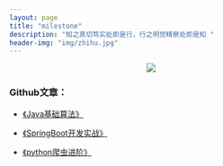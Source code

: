 ```yaml
---
layout: page
title: "milestone"
description: "知之真切笃实处即是行，行之明觉精察处即是知 "
header-img: "img/zhihu.jpg"
---
```



<center>
    <p><img src="http://7xlfkx.com1.z0.glb.clouddn.com/white2.jpg" align="center"></p>
</center>


### Github文章：


- [《Java基础算法》](https://github.com/RuanHR/Java-Base)

- [《SpringBoot开发实战》](https://github.com/RuanHR/Spring-Boot-Project)

- [《python爬虫进阶》](https://github.com/RuanHR/Python-Reptile)






